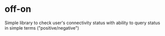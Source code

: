 # off-on
Simple library to check user's connectivity status
with ability to query status in simple terms ("positive/negative")
